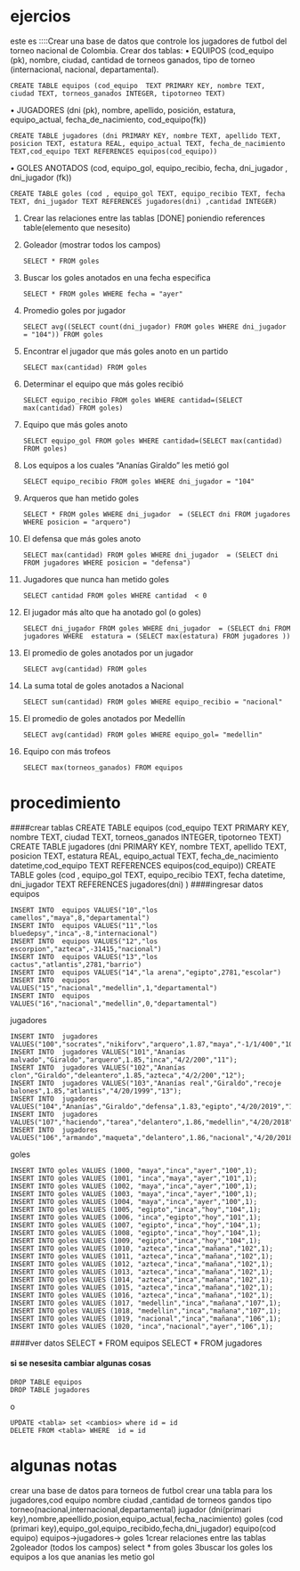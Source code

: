 # ejercios
este es ::::Crear una base de datos que controle los jugadores de futbol del torneo nacional de Colombia. Crear dos tablas:
•	EQUIPOS (cod_equipo (pk), nombre, ciudad, cantidad de torneos ganados, tipo de torneo (internacional, nacional, departamental).

	CREATE TABLE equipos (cod_equipo  TEXT PRIMARY KEY, nombre TEXT, ciudad TEXT, torneos_ganados INTEGER, tipotorneo TEXT)
•	JUGADORES (dni (pk), nombre, apellido, posición, estatura, equipo_actual, fecha_de_nacimiento, cod_equipo(fk))

	CREATE TABLE jugadores (dni PRIMARY KEY, nombre TEXT, apellido TEXT, posicion TEXT, estatura REAL, equipo_actual TEXT, fecha_de_nacimiento TEXT,cod_equipo TEXT REFERENCES equipos(cod_equipo))

•	GOLES ANOTADOS (cod, equipo_gol, equipo_recibio, fecha, dni_jugador , dni_jugador (fk))
	
	CREATE TABLE goles (cod , equipo_gol TEXT, equipo_recibio TEXT, fecha TEXT, dni_jugador TEXT REFERENCES jugadores(dni) ,cantidad INTEGER)

1.	Crear las relaciones entre las tablas [DONE] 
	poniendio references table(elemento que nesesito)
2.	Goleador  (mostrar todos los campos)
	
		SELECT * FROM goles

3.	Buscar los goles anotados en una fecha especifica

		SELECT * FROM goles WHERE fecha = "ayer"

4.	Promedio goles por jugador
		
		SELECT avg((SELECT count(dni_jugador) FROM goles WHERE dni_jugador = "104")) FROM goles


5.	Encontrar el jugador que más goles anoto en un partido
		
		SELECT max(cantidad) FROM goles

6.	Determinar el equipo que más goles recibió
		
		SELECT equipo_recibio FROM goles WHERE cantidad=(SELECT max(cantidad) FROM goles)
7.	Equipo que más goles anoto

		SELECT equipo_gol FROM goles WHERE cantidad=(SELECT max(cantidad) FROM goles)
8.	Los equipos a los cuales “Ananías Giraldo” les metió gol
		
		SELECT equipo_recibio FROM goles WHERE dni_jugador = "104"

9.	Arqueros que han metido goles

		SELECT * FROM goles WHERE dni_jugador  = (SELECT dni FROM jugadores WHERE posicion = "arquero")

10.	El defensa que más goles anoto

		SELECT max(cantidad) FROM goles WHERE dni_jugador  = (SELECT dni FROM jugadores WHERE posicion = "defensa")

11.	Jugadores que nunca han metido goles

		SELECT cantidad FROM goles WHERE cantidad  < 0
12.	El jugador más alto que ha anotado gol (o goles)
	
		SELECT dni_jugador FROM goles WHERE dni_jugador  = (SELECT dni FROM jugadores WHERE  estatura = (SELECT max(estatura) FROM jugadores ))

13.	El promedio de goles anotados por un jugador
		
		SELECT avg(cantidad) FROM goles

14.	La suma total de goles anotados a Nacional
		
		SELECT sum(cantidad) FROM goles WHERE equipo_recibio = "nacional"

15.	El promedio de goles anotados por Medellín
		
		SELECT avg(cantidad) FROM goles WHERE equipo_gol= "medellin"

16.	Equipo con más trofeos
		
		SELECT max(torneos_ganados) FROM equipos
# procedimiento

####crear tablas
	CREATE TABLE equipos (cod_equipo  TEXT PRIMARY KEY, nombre TEXT, ciudad TEXT, torneos_ganados INTEGER, tipotorneo TEXT)
	CREATE TABLE jugadores (dni PRIMARY KEY, nombre TEXT, apellido TEXT, posicion TEXT, estatura REAL, equipo_actual TEXT, fecha_de_nacimiento datetime,cod_equipo TEXT REFERENCES equipos(cod_equipo))
	CREATE TABLE goles (cod , equipo_gol TEXT, equipo_recibio TEXT, fecha datetime, dni_jugador TEXT REFERENCES jugadores(dni) )
####ingresar datos
equipos
	
	INSERT INTO  equipos VALUES("10","los camellos","maya",8,"departamental")
	INSERT INTO  equipos VALUES("11","los bluedepsy","inca",-8,"internacional")
	INSERT INTO  equipos VALUES("12","los escorpion","azteca",-31415,"nacional")
	INSERT INTO  equipos VALUES("13","los cactus","atlantis",2781,"barrio")
	INSERT INTO  equipos VALUES("14","la arena","egipto",2781,"escolar")
	INSERT INTO  equipos VALUES("15","nacional","medellin",1,"departamental")
	INSERT INTO  equipos VALUES("16","nacional","medellin",0,"departamental")
jugadores
	
	INSERT INTO  jugadores VALUES("100","socrates","nikiforv","arquero",1.87,"maya","-1/1/400","10");
	INSERT INTO  jugadores VALUES("101","Ananías malvado","Giraldo","arquero",1.85,"inca","4/2/200","11");
	INSERT INTO  jugadores VALUES("102","Ananías clon","Giraldo","deleantero",1.85,"azteca","4/2/200","12");
	INSERT INTO  jugadores VALUES("103","Ananías real","Giraldo","recoje balones",1.85,"atlantis","4/20/1999","13");
	INSERT INTO  jugadores VALUES("104","Ananías","Giraldo","defensa",1.83,"egipto","4/20/2019","14");
	INSERT INTO  jugadores VALUES("107","haciendo","tarea","delantero",1.86,"medellin","4/20/2018","16");
	INSERT INTO  jugadores VALUES("106","armando","maqueta","delantero",1.86,"nacional","4/20/2018","15");
goles 
	
	INSERT INTO goles VALUES (1000, "maya","inca","ayer","100",1);
	INSERT INTO goles VALUES (1001, "inca","maya","ayer","101",1);
	INSERT INTO goles VALUES (1002, "maya","inca","ayer","100",1);
	INSERT INTO goles VALUES (1003, "maya","inca","ayer","100",1);
	INSERT INTO goles VALUES (1004, "maya","inca","ayer","100",1);
	INSERT INTO goles VALUES (1005, "egipto","inca","hoy","104",1);
	INSERT INTO goles VALUES (1006, "inca","egipto","hoy","101",1);
	INSERT INTO goles VALUES (1007, "egipto","inca","hoy","104",1);
	INSERT INTO goles VALUES (1008, "egipto","inca","hoy","104",1);
	INSERT INTO goles VALUES (1009, "egipto","inca","hoy","104",1);
	INSERT INTO goles VALUES (1010, "azteca","inca","mañana","102",1);
	INSERT INTO goles VALUES (1011, "azteca","inca","mañana","102",1);
	INSERT INTO goles VALUES (1012, "azteca","inca","mañana","102",1);
	INSERT INTO goles VALUES (1013, "azteca","inca","mañana","102",1);
	INSERT INTO goles VALUES (1014, "azteca","inca","mañana","102",1);
	INSERT INTO goles VALUES (1015, "azteca","inca","mañana","102",1);
	INSERT INTO goles VALUES (1016, "azteca","inca","mañana","102",1);
	INSERT INTO goles VALUES (1017, "medellin","inca","mañana","107",1);
	INSERT INTO goles VALUES (1018, "medellin","inca","mañana","107",1);
	INSERT INTO goles VALUES (1019, "nacional","inca","mañana","106",1);
	INSERT INTO goles VALUES (1020, "inca","nacional","ayer","106",1);



####ver datos
	SELECT * FROM equipos
	SELECT * FROM jugadores 

#### si se nesesita cambiar algunas cosas
	DROP TABLE equipos
	DROP TABLE jugadores
o

	UPDATE <tabla> set <cambios> where id = id
	DELETE FROM <tabla> WHERE  id = id 	

# algunas notas 
crear una base de datos para torneos de futbol
crear una tabla para los jugadores,cod equipo nombre ciudad ,cantidad de torneos gandos
tipo torneo(nacional,internacional,departamental)
jugador (dni(primari key),nombre,apeellido,posion,equipo_actual,fecha_nacimiento)
goles (cod (primari key),equipo_gol,equipo_recibido,fecha,dni_jugador)
equipo(cod equipo)
equipos->jugadores-> goles
1crear relaciones entre las tablas
2goleador (todos los campos) select * from  goles
3buscar los goles
los equipos a los que ananias les metio gol


